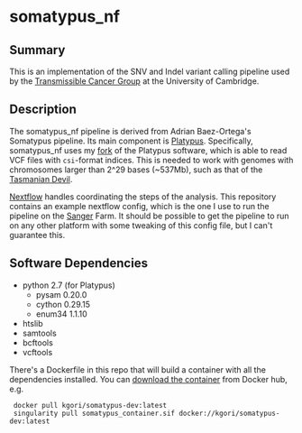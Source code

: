 somatypus_nf
============

## Summary

This is an implementation of the SNV and Indel variant calling pipeline used by
the [Transmissible Cancer Group](https://www.tcg.vet.cam.ac.uk/) at the University of Cambridge.

## Description

The somatypus_nf pipeline is derived from Adrian Baez-Ortega's Somatypus pipeline.
Its main component is [Platypus](https://github.com/andyrimmer/Platypus).
Specifically, somatypus_nf uses my [fork](https://github.com/kgori/Platypus) of the Platypus software,
which is able to read VCF files with `csi`-format indices. This is needed to work with genomes
with chromosomes larger than 2^29 bases (~537Mb), such as that of the 
[Tasmanian Devil](https://www.ensembl.org/Sarcophilus_harrisii/Info/Index).

[Nextflow](https://www.nextflow.io/) handles coordinating the steps of the analysis.
This repository contains an example nextflow config, which is the one I use to run the pipeline on
the [Sanger](https://www.sanger.ac.uk/) Farm. It should be possible to get the pipeline to run on
any other platform with some tweaking of this config file, but I can't guarantee this.

## Software Dependencies

 - python 2.7 (for Platypus)
   - pysam 0.20.0
   - cython 0.29.15
   - enum34 1.1.10
 - htslib
 - samtools
 - bcftools
 - vcftools

 There's a Dockerfile in this repo that will build a container with all the dependencies installed.
 You can [download the container](https://hub.docker.com/repository/docker/kgori/somatypus-dev/general) from Docker hub, e.g.

     docker pull kgori/somatypus-dev:latest
     singularity pull somatypus_container.sif docker://kgori/somatypus-dev:latest
